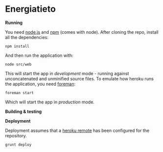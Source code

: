 Energiatieto
============


**Running**

You need [node.js](http://nodejs.org/) and [npm](https://npmjs.org/) (comes with node). After cloning the repo, install all the dependencies:

```
npm install
```

And then run the application with:

```
node src/web
```

This will start the app in *development* mode - running against unconcatenated and unminified source files. To emulate how heroku runs the application, you need [foreman](https://github.com/ddollar/foreman):

```
foreman start
```

Which will start the app in *production* mode.

**Building & testing**

**Deployment**

Deployment assumes that a [heroku remote](https://devcenter.heroku.com/articles/git#creating-a-heroku-remote) has been configured for the repository.

```
grunt deploy
```
